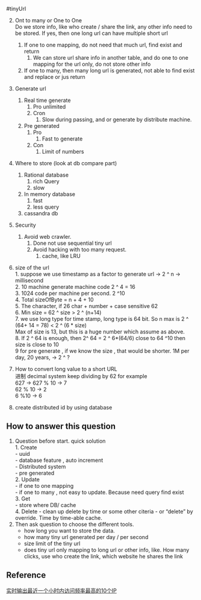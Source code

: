#tinyUrl

2. Ont to many or One to One   
    Do we store info, like who create / share the link, any other info need to be stored.  If yes, then one long url can have multiple short url
    1. If one to one mapping, do not need that much url, find exist and return
        1. We can store url share info in another table, and do one to one mapping for the url only, do not store other info
    2. If one to many, then many long url is generated, not able to find exist and replace or jus return
4. Generate url
    1. Real time generate
        1. Pro unlimited
        2. Cron 
            1. Slow during passing, and or generate by distribute machine.
    2. Pre generated
        1.  Pro
            1. Fast to generate
        2. Con
            1. Limit of numbers
5. Where to store (look at db compare part)
    1. Rational database 
        1. rich Query
        2. slow 
    2. In memory database
		1. fast
		2. less query 
    3. cassandra db 
6. Security
    1. Avoid web crawler. 
        1. Done not use sequential tiny url
        2. Avoid hacking with too many request. 
            1.  cache, like LRU
7. size of the url  
        1. suppose we use timestamp as a factor to generate url -> 2 ^ n  -> millisecond  
        2. 10 machine generate machine code 2 ^ 4 = 16  
        3. 1024 code per machine  per second.  2 ^10  
        4. Total sizeOfByte = n + 4 + 10  
        5.  The character, if 26 char + number + case sensitive 62  
        6.  Min size = 62 ^ size >  2 ^ (n+14)  
		7. we use long type for time stamp, long type is 64 bit. So n max is 2 ^ (64+ 14 = 78) < 2 ^ (6 * size)    
			Max of size is 13, but this is a huge number which assume as above.  
		8. If 2 ^ 64 is enough, then 2^ 64 = 2 ^ 6*(64/6) close to 64 ^10  then size is close to 10  
		9 for pre generate , if we know the size , that would be shorter. 1M per day, 20 years, -> 2  ^ ?  
8. How to convert long value to a short URL   
    进制 decimal system
    keep dividing by 62
    for example  
    627 ->  627 % 10 -> 7   
            62 % 10 -> 2  
            6 %10 -> 6 
    
8. create distributed id by using database 



## How to answer this question
1. Question before start. quick solution  
		1. Create  
			- uuid  
			- database feature , auto increment   
			- Distributed system  
			- pre generated  
		2. Update  
			- if  one to one mapping  
	        - if one to many , not easy to update. Because need query find exist  
		3. Get   
			- store where DB/ cache  
		4. Delete 
			- clean up delete by time or some other citeria
			- or “delete” by override. Time by time-able cache.
2. Then ask question to choose the different tools.
	- how long you want to store the data.
	- how many tiny url generated per day / per second
	- size limit of the tiny url
	- does tiny url only mapping to long url or other info, like. How many clicks, use who create the link, which website 
	he shares the link
			

## Reference
[实时输出最近一个小时内访问频率最高的10个IP](https://soulmachine.gitbooks.io/system-design/content/cn/top-k-frequent-ip-in-one-hour.html)  


			